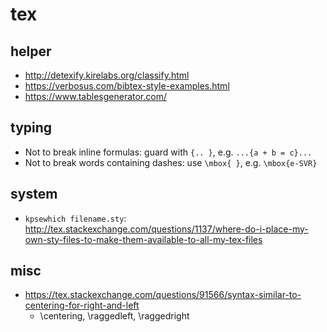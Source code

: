 # tex

## helper
* http://detexify.kirelabs.org/classify.html
* https://verbosus.com/bibtex-style-examples.html
* https://www.tablesgenerator.com/

## typing
* Not to break inline formulas:
guard with `{.. }`,
e.g. `...{a + b = c}...`
* Not to break words containing dashes:
use `\mbox{ }`,
e.g. `\mbox{e-SVR}`

## system
* `kpsewhich filename.sty`:
http://tex.stackexchange.com/questions/1137/where-do-i-place-my-own-sty-files-to-make-them-available-to-all-my-tex-files

## misc
* https://tex.stackexchange.com/questions/91566/syntax-similar-to-centering-for-right-and-left
  * \centering, \raggedleft, \raggedright
